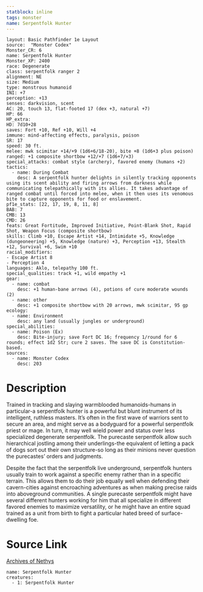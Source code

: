 ```yaml
---
statblock: inline
tags: monster
name: Serpentfolk Hunter
---
```

```statblock
layout: Basic Pathfinder 1e Layout
source:  "Monster Codex"
Monster_CR: 6
name: Serpentfolk Hunter
Monster_XP: 2400
race: Degenerate
class: serpentfolk ranger 2
alignment: NE
size: Medium
type: monstrous humanoid
INI: +7
perception: +13
senses: darkvision, scent
AC: 20, touch 13, flat-footed 17 (dex +3, natural +7)
HP: 66
HP_extra: 
HD: 7d10+28
saves: Fort +10, Ref +10, Will +4
immune: mind-affecting effects, paralysis, poison
SR: 17
speed: 30 ft.
melee: mwk scimitar +14/+9 (1d6+6/18-20), bite +8 (1d6+3 plus poison)
ranged: +1 composite shortbow +12/+7 (1d6+7/×3)
special_attacks: combat style (archery), favored enemy (humans +2)
tactics:
  - name: During Combat
    desc: A serpentfolk hunter delights in silently tracking opponents using its scent ability and firing arrows from darkness while communicating telepathically with its allies. It takes advantage of ranged combat until forced into melee, when it then uses its venomous bite to capture opponents for food or enslavement.
pf1e_stats: [22, 17, 19, 8, 11, 8]
BAB: 7
CMB: 13
CMD: 26
feats: Great Fortitude, Improved Initiative, Point-Blank Shot, Rapid Shot, Weapon Focus (composite shortbow)
skills: Climb +10, Escape Artist +14, Intimidate +5, Knowledge (dungeoneering) +5, Knowledge (nature) +3, Perception +13, Stealth +12, Survival +6, Swim +10
racial_modifiers:
- Escape Artist 8
- Perception 4
languages: Aklo, telepathy 100 ft.
special_qualities: track +1, wild empathy +1
gear:
  - name: combat
    desc: +1 human-bane arrows (4), potions of cure moderate wounds (2)
  - name: other
    desc: +1 composite shortbow with 20 arrows, mwk scimitar, 95 gp
ecology:
  - name: Environment
    desc: any land (usually jungles or underground)
special_abilities:
  - name: Poison (Ex)
    desc: Bite-injury; save Fort DC 16; frequency 1/round for 6 rounds; effect 1d2 Str; cure 2 saves. The save DC is Constitution-based.
sources:
  - name: Monster Codex
    desc: 203
```
# Description
Trained in tracking and slaying warmblooded humanoids-humans in particular-a serpentfolk hunter is a powerful but blunt instrument of its intelligent, ruthless masters. It’s often in the first wave of warriors sent to secure an area, and might serve as a bodyguard for a powerful serpentfolk priest or mage. In turn, it may well wield power and status over less specialized degenerate serpentfolk. The purecaste serpentfolk allow such hierarchical jostling among their underlings-the equivalent of letting a pack of dogs sort out their own structure-so long as their minions never question the purecastes’ orders and judgments.

 Despite the fact that the serpentfolk live underground, serpentfolk hunters usually train to work against a specific enemy rather than in a specific terrain. This allows them to do their job equally well when defending their cavern-cities against encroaching adventures as when making precise raids into aboveground communities. A single purecaste serpentfolk might have several different hunters working for him that all specialize in different favored enemies to maximize versatility, or he might have an entire squad trained as a unit from birth to fight a particular hated breed of surface-dwelling foe.
# Source Link
[Archives of Nethys](https://aonprd.com/MonsterDisplay.aspx?ItemName=Serpentfolk%20Hunter)
```encounter-table
name: Serpentfolk Hunter
creatures:
  - 1: Serpentfolk Hunter
```
